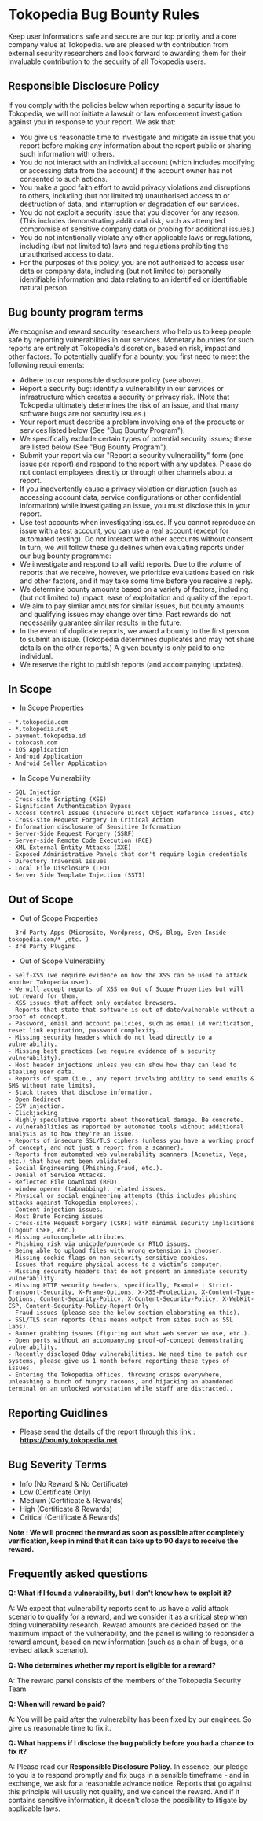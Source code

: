 # Tokopedia Bug Bounty Rules
Keep user informations safe and secure are our top priority and a core company value at Tokopedia. we are pleased with contribution from external security researchers and look forward to awarding them for their invaluable contribution to the security of all Tokopedia users.
## Responsible Disclosure Policy
If you comply with the policies below when reporting a security issue to Tokopedia, we will not initiate a lawsuit or law enforcement investigation against you in response to your report. We ask that:
- You give us reasonable time to investigate and mitigate an issue that you report before making any information about the report public or sharing such information with others.
- You do not interact with an individual account (which includes modifying or accessing data from the account) if the account owner has not consented to such actions.
- You make a good faith effort to avoid privacy violations and disruptions to others, including (but not limited to) unauthorised access to or destruction of data, and interruption or degradation of our services.
- You do not exploit a security issue that you discover for any reason. (This includes demonstrating additional risk, such as attempted compromise of sensitive company data or probing for additional issues.)
- You do not intentionally violate any other applicable laws or regulations, including (but not limited to) laws and regulations prohibiting the unauthorised access to data.
- For the purposes of this policy, you are not authorised to access user data or company data, including (but not limited to) personally identifiable information and data relating to an identified or identifiable natural person.
## Bug bounty program terms
We recognise and reward security researchers who help us to keep people safe by reporting vulnerabilities in our services. Monetary bounties for such reports are entirely at Tokopedia's discretion, based on risk, impact and other factors. To potentially qualify for a bounty, you first need to meet the following requirements:
- Adhere to our responsible disclosure policy (see above).
- Report a security bug: identify a vulnerability in our services or infrastructure which creates a security or privacy risk. (Note that Tokopedia ultimately determines the risk of an issue, and that many software bugs are not security issues.)
- Your report must describe a problem involving one of the products or services listed below (See "Bug Bounty Program").
- We specifically exclude certain types of potential security issues; these are listed below (See "Bug Bounty Program").
- Submit your report via our "Report a security vulnerability" form (one issue per report) and respond to the report with any updates. Please do not contact employees directly or through other channels about a report.
- If you inadvertently cause a privacy violation or disruption (such as accessing account data, service configurations or other confidential information) while investigating an issue, you must disclose this in your report.
- Use test accounts when investigating issues. If you cannot reproduce an issue with a test account, you can use a real account (except for automated testing). Do not interact with other accounts without consent.
In turn, we will follow these guidelines when evaluating reports under our bug bounty programme:
- We investigate and respond to all valid reports. Due to the volume of reports that we receive, however, we prioritise evaluations based on risk and other factors, and it may take some time before you receive a reply.
- We determine bounty amounts based on a variety of factors, including (but not limited to) impact, ease of exploitation and quality of the report. 
- We aim to pay similar amounts for similar issues, but bounty amounts and qualifying issues may change over time. Past rewards do not necessarily guarantee similar results in the future.
- In the event of duplicate reports, we award a bounty to the first person to submit an issue. (Tokopedia determines duplicates and may not share details on the other reports.) A given bounty is only paid to one individual.
- We reserve the right to publish reports (and accompanying updates).
## In Scope
+ In Scope Properties
```
- *.tokopedia.com
- *.tokopedia.net
- payment.tokopedia.id
- tokocash.com
- iOS Application
- Android Application
- Android Seller Application
```
+ In Scope Vulnerability
```
- SQL Injection
- Cross-site Scripting (XSS)
- Significant Authentication Bypass
- Access Control Issues (Insecure Direct Object Reference issues, etc)
- Cross-site Request Forgery in Critical Action
- Information disclosure of Sensitive Information
- Server-Side Request Forgery (SSRF)
- Server-side Remote Code Execution (RCE)
- XML External Entity Attacks (XXE)
- Exposed Administrative Panels that don't require login credentials
- Directory Traversal Issues
- Local File Disclosure (LFD)
- Server Side Template Injection (SSTI)
```
## Out of Scope
+ Out of Scope Properties
```
- 3rd Party Apps (Microsite, Wordpress, CMS, Blog, Even Inside tokopedia.com/* ,etc. )
- 3rd Party Plugins
```
+ Out of Scope Vulnerability
```
- Self-XSS (we require evidence on how the XSS can be used to attack another Tokopedia user).
- We will accept reports of XSS on Out of Scope Properties but will not reward for them.
- XSS issues that affect only outdated browsers.
- Reports that state that software is out of date/vulnerable without a proof of concept.
- Password, email and account policies, such as email id verification, reset link expiration, password complexity.
- Missing security headers which do not lead directly to a vulnerability.
- Missing best practices (we require evidence of a security vulnerability).
- Host header injections unless you can show how they can lead to stealing user data.
- Reports of spam (i.e., any report involving ability to send emails & SMS without rate limits).
- Stack traces that disclose information.
- Open Redirect
- CSV injection.
- Clickjacking
- Highly speculative reports about theoretical damage. Be concrete.
- Vulnerabilities as reported by automated tools without additional analysis as to how they're an issue.
- Reports of insecure SSL/TLS ciphers (unless you have a working proof of concept, and not just a report from a scanner).
- Reports from automated web vulnerability scanners (Acunetix, Vega, etc.) that have not been validated.
- Social Engineering (Phishing,Fraud, etc.).
- Denial of Service Attacks.
- Reflected File Download (RFD).
- window.opener (tabnabbing), related issues.
- Physical or social engineering attempts (this includes phishing attacks against Tokopedia employees).
- Content injection issues.
- Most Brute Forcing issues
- Cross-site Request Forgery (CSRF) with minimal security implications (Logout CSRF, etc.)
- Missing autocomplete attributes.
- Phishing risk via unicode/punycode or RTLO issues.
- Being able to upload files with wrong extension in chooser.
- Missing cookie flags on non-security-sensitive cookies.
- Issues that require physical access to a victim’s computer.
- Missing security headers that do not present an immediate security vulnerability.
- Missing HTTP security headers, specifically, Example : Strict-Transport-Security, X-Frame-Options, X-XSS-Protection, X-Content-Type-Options, Content-Security-Policy, X-Content-Security-Policy, X-WebKit-CSP, Content-Security-Policy-Report-Only
- Fraud issues (please see the below section elaborating on this).
- SSL/TLS scan reports (this means output from sites such as SSL Labs).
- Banner grabbing issues (figuring out what web server we use, etc.).
- Open ports without an accompanying proof-of-concept demonstrating vulnerability.
- Recently disclosed 0day vulnerabilities. We need time to patch our systems, please give us 1 month before reporting these types of issues.
- Entering the Tokopedia offices, throwing crisps everywhere, unleashing a bunch of hungry racoons, and hijacking an abandoned terminal on an unlocked workstation while staff are distracted..
```

## Reporting Guidlines
- Please send the details of the report through this link : **https://bounty.tokopedia.net**

## Bug Severity Terms
- Info (No Reward & No Certificate)
- Low (Certificate Only)
- Medium (Certificate & Rewards)
- High (Certificate & Rewards)
- Critical (Certificate & Rewards)

**Note : We will proceed the reward as soon as possible after completely verification, keep in mind that it can take up to 90 days to receive the reward.**

## Frequently asked questions
**Q: What if I found a vulnerability, but I don't know how to exploit it?**

A: We expect that vulnerability reports sent to us have a valid attack scenario to qualify for a reward, and we consider it as a critical step when doing vulnerability research. Reward amounts are decided based on the maximum impact of the vulnerability, and the panel is willing to reconsider a reward amount, based on new information (such as a chain of bugs, or a revised attack scenario).

**Q: Who determines whether my report is eligible for a reward?**

A: The reward panel consists of the members of the Tokopedia Security Team.

**Q: When will reward be paid?**

A: You will be paid after the vulnerabilty has been fixed by our engineer. So give us reasonable time to fix it.

**Q: What happens if I disclose the bug publicly before you had a chance to fix it?**

A: Please read our **Responsible Disclosure Policy**. In essence, our pledge to you is to respond promptly and fix bugs in a sensible timeframe - and in exchange, we ask for a reasonable advance notice. Reports that go against this principle will usually not qualify, and we cancel the reward. And if it contains sensitive information, it doesn't close the possibility to litigate by applicable laws. 
